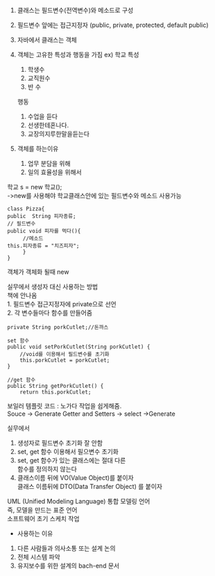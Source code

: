 1. 클래스는 필드변수(전역변수)와 메소드로 구성
2. 필드변수 앞에는 접근지정자
    (public, private, protected, default public)
3. 자바에서 클래스는 객체
4. 객체는 고유한 특성과 행동을 가짐
    ex) 학교
    특성
    1. 학생수
    2. 교직원수
    3. 반 수   
    
    행동
    1. 수업을 듣다
    2. 선생한테혼나다.
    3. 교장의지루한말을듣는다
5. 객체를 하는이유
    1. 업무 분담을 위해
    2. 일의 효율성을 위해서

학교 s = new 학교();  
->new를 사용해야 학교클래스안에 있는
  필드변수와 메소드 사용가능


    class Pizza{  
    public  String 피자종류;  
    // 필드변수  
    public void 피자를 먹다(){  
         //메소드  
    this.피자종류 = "치즈피자";  
         }  
    }

객체가 객체화 될때 new

실무에서 생성자 대신 사용하는 방법  
	책에 안나옴  
    1. 필드변수 접근지정자에 private으로 선언  
    2. 각 변수들마다 함수를 만들어줌  
	
    

    private String porkCutlet;//돈까스

    set 함수
	public void setPorkCutlet(String porkCutlet) {
		//void를 이용해서 필드변수를 초기화
		this.porkCutlet = porkCutlet;
	}
	
	//get 함수
	public String getPorkCutlet() {
		return this.porkCutlet;

보일러 템플릿 코드 : 노가다 작업을 쉽게해줌.  
Souce -> Generate Getter and Setters -> select
 ->Generate

실무에서
1. 생성자로 필드변수 초기화 잘 안함
2. set, get 함수 이용해서 필으변수 초기화
3. set, get 함수가 있는 클래스에는 절대 다른  
  함수를 정의하지 않는다
4. 클래스이름 뒤에 VO(Value Object)를 붙이자  
   클래스 이름뒤에 DTO(Data Transfer Object)
   를 붙이자

UML (Unified Modeling Language)
통합 모델링 언어  
즉, 모델을 만드는 표준 언어   
소프트웨어 초기 스케치 작업

* 사용하는 이유
1. 다른 사람들과 의사소통 또는 설계 논의
2. 전체 시스템 파악
3. 유지보수를 위한 설계의 bach-end 문서

